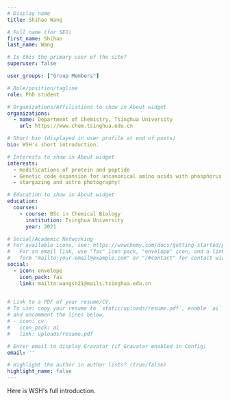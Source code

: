 ```yaml
---
# Display name
title: Shihao Wang

# Full name (for SEO)
first_name: Shihao
last_name: Wang

# Is this the primary user of the site?
superuser: false

user_groups: ["Group Members"]

# Role/position/tagline
role: PhD student

# Organizations/Affiliations to show in About widget
organizations:
  - name: Department of Chemistry, Tsinghua University
    url: https://www.chem.tsinghua.edu.cn

# Short bio (displayed in user profile at end of posts)
bio: WSH's short introduction.

# Interests to show in About widget
interests:
  - modifications of protein and peptide
  - Genetic code expansion for uncanonical amino acids with phosphorus groups
  - stargazing and astro photography!

# Education to show in About widget
education:
  courses:
    - course: BSc in Chemical Biology
      institution: Tsinghua University
      year: 2021

# Social/Academic Networking
# For available icons, see: https://wowchemy.com/docs/getting-started/page-builder/#icons
#   For an email link, use "fas" icon pack, "envelope" icon, and a link in the
#   form "mailto:your-email@example.com" or "/#contact" for contact widget.
social:
  - icon: envelope
    icon_pack: fas
    link: mailto:wangsh21@mails.tsinghua.edu.cn
  

# Link to a PDF of your resume/CV.
# To use: copy your resume to `static/uploads/resume.pdf`, enable `ai` icons in `params.yaml`,
# and uncomment the lines below.
# - icon: cv
#   icon_pack: ai
#   link: uploads/resume.pdf

# Enter email to display Gravatar (if Gravatar enabled in Config)
email: ''

# Highlight the author in author lists? (true/false)
highlight_name: false
---
```


Here is WSH's full introduction.


